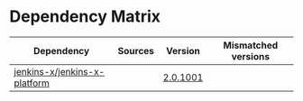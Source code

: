 # Dependency Matrix

Dependency | Sources | Version | Mismatched versions
---------- | ------- | ------- | -------------------
[jenkins-x/jenkins-x-platform](https://github.com/jenkins-x/jenkins-x-platform.git) |  | [2.0.1001](https://github.com/jenkins-x/jenkins-x-platform/releases/tag/v2.0.1001) | 
